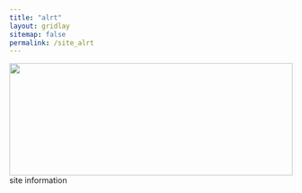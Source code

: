 ```yaml
---
title: "alrt"
layout: gridlay
sitemap: false
permalink: /site_alrt
---
```


<div class="col-sm-4">
    <img src="{{ site.url }}{{ site.baseurl }}/photos/alrt.jpg" width="100%" height="200px">
</div>

<div class="col-sm-4">
    site information 
</div>
